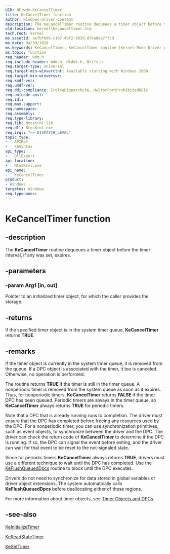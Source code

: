```yaml
---
UID: NF:wdm.KeCancelTimer
title: KeCancelTimer function
author: windows-driver-content
description: The KeCancelTimer routine dequeues a timer object before the timer interval, if any was set, expires.
old-location: kernel\kecanceltimer.htm
tech.root: kernel
ms.assetid: aefbf6d6-c107-4bf2-993d-d7ba8ea7ffcd
ms.date: 04/30/2018
ms.keywords: KeCancelTimer, KeCancelTimer routine [Kernel-Mode Driver Architecture], k105_89adf0ea-9f6b-4e21-be3a-7f75f1baec10.xml, kernel.kecanceltimer, wdm/KeCancelTimer
ms.topic: function
req.header: wdm.h
req.include-header: Wdm.h, Ntddk.h, Ntifs.h
req.target-type: Universal
req.target-min-winverclnt: Available starting with Windows 2000.
req.target-min-winversvr: 
req.kmdf-ver: 
req.umdf-ver: 
req.ddi-compliance: IrqlKeDispatchLte, HwStorPortProhibitedDDIs
req.unicode-ansi: 
req.idl: 
req.max-support: 
req.namespace: 
req.assembly: 
req.type-library: 
req.lib: NtosKrnl.lib
req.dll: NtosKrnl.exe
req.irql: "<= DISPATCH_LEVEL"
topic_type:
-	APIRef
-	kbSyntax
api_type:
-	DllExport
api_location:
-	NtosKrnl.exe
api_name:
-	KeCancelTimer
product:
- Windows
targetos: Windows
req.typenames: 
---
```


# KeCancelTimer function


## -description


The <b>KeCancelTimer</b> routine dequeues a timer object before the timer interval, if any was set, expires.


## -parameters




### -param Arg1 [in, out]

Pointer to an initialized timer object, for which the caller provides the storage.




## -returns



If the specified timer object is in the system timer queue, <b>KeCancelTimer</b> returns <b>TRUE</b>.




## -remarks



If the timer object is currently in the system timer queue, it is removed from the queue. If a DPC object is associated with the timer, it too is canceled. Otherwise, no operation is performed.

The routine returns <b>TRUE</b> if the timer is still in the timer queue. A nonperiodic timer is removed from the system queue as soon as it expires. Thus, for nonperiodic timers, <b>KeCancelTimer</b> returns <b>FALSE</b> if the timer DPC has been queued. Periodic timers are always in the timer queue, so <b>KeCancelTimer</b> always returns <b>TRUE</b> for periodic timers. 

Note that a DPC that is already running runs to completion. The driver must ensure that the DPC has completed before freeing any resources used by the DPC. For a nonperiodic timer, you can use synchronization primitives, such as event objects, to synchronize between the driver and the DPC. The driver can check the return code of <b>KeCancelTimer</b> to determine if the DPC is running. If so, the DPC can signal the event before exiting, and the driver can wait for that event to be reset to the not-signaled state.

Since for periodic timers <b>KeCancelTimer</b> always returns <b>TRUE</b>, drivers must use a different technique to wait until the DPC has completed. Use the <a href="https://msdn.microsoft.com/library/windows/hardware/ff552050">KeFlushQueuedDpcs</a> routine to block until the DPC executes.

Drivers do not need to synchronize for data stored in global variables or driver object extensions. The system automatically calls <b>KeFlushQueuedDpcs</b> before deallocating either of these regions.

For more information about timer objects, see <a href="https://msdn.microsoft.com/b58487de-6e9e-45f4-acb8-9233c8718ee2">Timer Objects and DPCs</a>.




## -see-also




<a href="https://msdn.microsoft.com/library/windows/hardware/ff552168">KeInitializeTimer</a>



<a href="https://msdn.microsoft.com/library/windows/hardware/ff553099">KeReadStateTimer</a>



<a href="https://msdn.microsoft.com/library/windows/hardware/ff553286">KeSetTimer</a>
 

 

